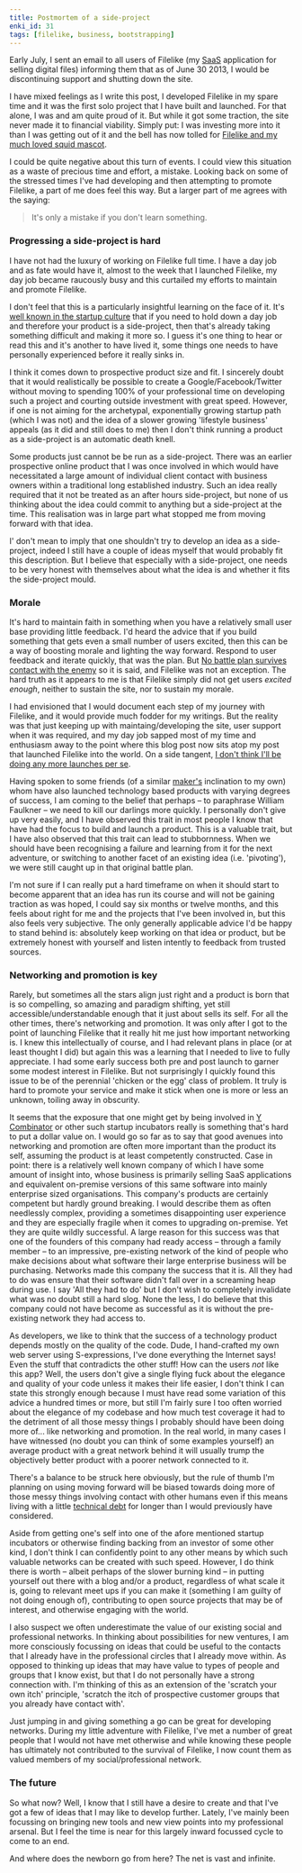 ```yaml
---
title: Postmortem of a side-project
enki_id: 31
tags: [filelike, business, bootstrapping]
---
```

Early July, I sent an email to all users of Filelike (my [SaaS](http://en.wikipedia.org/wiki/Software_as_a_service) application for selling digital files) informing them that as of June 30 2013, I would be discontinuing support and shutting down the site.

I have mixed feelings as I write this post, I developed Filelike in my spare time and it was the first solo project that I have built and launched. For that alone, I was and am quite proud of it. But while it got some traction, the site never made it to financial viability. Simply put: I was investing more into it than I was getting out of it and the bell has now tolled for [Filelike and my much loved squid mascot](http://web.archive.org/web/20130414132713/https://filelike.com/).

I could be quite negative about this turn of events. I could view this situation as a waste of precious time and effort, a mistake. Looking back on some of the stressed times I've had developing and then attempting to promote Filelike, a part of me does feel this way. But a larger part of me agrees with the saying:

> It's only a mistake if you don't learn something.

### Progressing a side-project is hard

I have not had the luxury of working on Filelike full time. I have a day job and as fate would have it, almost to the week that I launched Filelike, my day job became raucously busy and this curtailed my efforts to maintain and promote Filelike.

I don't feel that this is a particularly insightful learning on the face of it. It's [well known in the startup culture](http://www.paulgraham.com/die.html) that if you need to hold down a day job and therefore your product is a side-project, then that's already taking something difficult and making it more so. I guess it's one thing to hear or read this and it's another to have lived it, some things one needs to have personally experienced before it really sinks in.

I think it comes down to prospective product size and fit. I sincerely doubt that it would realistically be possible to create a Google/Facebook/Twitter without moving to spending 100% of your professional time on developing such a project and courting outside investment with great speed. However, if one is not aiming for the archetypal, exponentially growing startup path (which I was not) and the idea of a slower growing 'lifestyle business' appeals (as it did and still does to me) then I don't think running a product as a side-project is an automatic death knell.

Some products just cannot be be run as a side-project. There was an earlier prospective online product that I was once involved in which would have necessitated a large amount of individual client contact with business owners within a traditional long established industry. Such an idea really required that it not be treated as an after hours side-project, but none of us thinking about the idea could commit to anything but a side-project at the time. This realisation was in large part what stopped me from moving forward with that idea.

I' don't mean to imply that one shouldn't try to develop an idea as a side-project, indeed I still have a couple of ideas myself that would probably fit this description. But I believe that especially with a side-project, one needs to be very honest with themselves about what the idea is and whether it fits the side-project mould.

### Morale

It's hard to maintain faith in something when you have a relatively small user base providing little feedback. I'd heard the advice that if you build something that gets even a small number of users excited, then this can be a way of boosting morale and lighting the way forward. Respond to user feedback and iterate quickly, that was the plan. But [No battle plan survives contact with the enemy](http://en.wikipedia.org/wiki/Helmuth_von_Moltke_the_Elder#Moltke.27s_Theory_of_War) so it is said, and Filelike was not an exception. The hard truth as it appears to me is that Filelike simply did not get users *excited enough*, neither to sustain the site, nor to sustain my morale.

I had envisioned that I would document each step of my journey with Filelike, and it would provide much fodder for my writings. But the reality was that just keeping up with maintaing/developing the site, user support when it was required, and my day job sapped most of my time and enthusiasm away to the point where this blog post now sits atop my post that launched Filelike into the world. On a side tangent, [I don't think I'll be doing any more launches per se](http://philosophically.com/dont-launch-your-product).

Having spoken to some friends (of a similar [maker's](http://www.paulgraham.com/makersschedule.html) inclination to my own) whom have also launched technology based products with varying degrees of success, I am coming to the belief that perhaps – to paraphrase William Faulkner – we need to kill our darlings more quickly. I personally don't give up very easily, and I have observed this trait in most people I know that have had the focus to build and launch a product. This is a valuable trait, but I have also observed that this trait can lead to stubbornness. When we should have been recognising a failure and learning from it for the next adventure, or switching to another facet of an existing idea (i.e. 'pivoting'), we were still caught up in that original battle plan.

I'm not sure if I can really put a hard timeframe on when it should start to become apparent that an idea has run its course and will not be gaining traction as was hoped, I could say six months or twelve months, and this feels about right for me and the projects that I've been involved in, but this also feels very subjective. The only generally applicable advice I'd be happy to stand behind is: absolutely keep working on that idea or product, but be extremely honest with yourself and listen intently to feedback from trusted sources.

### Networking and promotion is key

Rarely, but sometimes all the stars align just right and a product is born that is so compelling, so amazing and paradigm shifting, yet still accessible/understandable enough that it just about sells its self. For all the other times, there's networking and promotion. It was only after I got to the point of launching Filelike that it really hit me just how important networking is. I knew this intellectually of course, and I had relevant plans in place (or at least thought I did) but again this was a learning that I needed to live to fully appreciate. I had some early success both pre and post launch to garner some modest interest in Filelike. But not surprisingly I quickly found this issue to be of the perennial 'chicken or the egg' class of problem. It truly is hard to promote your service and make it stick when one is more or less an unknown, toiling away in obscurity.

It seems that the exposure that one might get by being involved in [Y Combinator](http://ycombinator.com/) or other such startup incubators really is something that's hard to put a dollar value on. I would go so far as to say that good avenues into networking and promotion are often more important than the product its self, assuming the product is at least competently constructed. Case in point: there is a relatively well known company of which I have some amount of insight into, whose business is primarily selling SaaS applications and equivalent on-premise versions of this same software into mainly enterprise sized organisations. This company's products are certainly competent but hardly ground breaking. I would describe them as often needlessly complex, providing a sometimes disappointing user experience and they are especially fragile when it comes to upgrading on-premise. Yet they are quite wildly successful. A large reason for this success was that one of the founders of this company had ready access – through a family member – to an impressive, pre-existing network of the kind of people who make decisions about what software their large enterprise business will be purchasing. Networks made this company the success that it is. All they had to do was ensure that their software didn't fall over in a screaming heap during use. I say 'All they had to do' but I don't wish to completely invalidate what was no doubt still a hard slog. None the less, I do believe that this company could not have become as successful as it is without the pre-existing network they had access to.

As developers, we like to think that the success of a technology product depends mostly on the quality of the code. Dude, I hand-crafted my own web server using S-expressions, I've done everything the Internet says! Even the stuff that contradicts the other stuff! How can the users *not* like this app? Well, the users don't give a single flying fuck about the elegance and quality of your code unless it makes their life easier, I don't think I can state this strongly enough because I must have read some variation of this advice a hundred times or more, but still I'm fairly sure I too often worried about the elegance of my codebase and how much test coverage it had to the detriment of all those messy things I probably should have been doing more of... like networking and promotion. In the real world, in many cases I have witnessed (no doubt you can think of some examples yourself) an average product with a great network behind it will usually trump the objectively better product with a poorer network connected to it.

There's a balance to be struck here obviously, but the rule of thumb I'm planning on using moving forward will be biased towards doing more of those messy things involving contact with other humans even if this means living with a little [technical debt](http://en.wikipedia.org/wiki/Technical_debt) for longer than I would previously have considered.

Aside from getting one's self into one of the afore mentioned startup incubators or otherwise finding backing from an investor of some other kind, I don't think I can confidently point to any other means by which such valuable networks can be created with such speed. However, I do think there is worth – albeit perhaps of the slower burning kind – in putting yourself out there with a blog and/or a product, regardless of what scale it is, going to relevant meet ups if you can make it (something I am guilty of not doing enough of), contributing to open source projects that may be of interest, and otherwise engaging with the world.

I also suspect we often underestimate the value of our existing social and professional networks. In thinking about possibilities for new ventures, I am more consciously focussing on ideas that could be useful to the contacts that I already have in the professional circles that I already move within. As opposed to thinking up ideas that may have value to types of people and groups that I know exist, but that I do not personally have a strong connection with. I'm thinking of this as an extension of the 'scratch your own itch' principle, 'scratch the itch of prospective customer groups that you already have contact with'.

Just jumping in and giving something a go can be great for developing networks. During my little adventure with Filelike, I've met a number of great people that I would not have met otherwise and while knowing these people has ultimately not contributed to the survival of Filelike, I now count them as valued members of my social/professional network.

### The future

So what now? Well, I know that I still have a desire to create and that I've got a few of ideas that I may like to develop further. Lately, I've mainly been focussing on bringing new tools and new view points into my professional arsenal. But I feel the time is near for this largely inward focussed cycle to come to an end.

And where does the newborn go from here? The net is vast and infinite.
